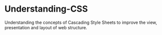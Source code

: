 # Understanding-CSS
Understanding the concepts of Cascading Style Sheets to improve the view, presentation and layout of web structure.
